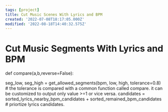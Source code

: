 ```yaml
---
tags: [project]
title: Cut Music Scenes With Lyrics and BPM
created: '2022-07-08T18:17:05.000Z'
modified: '2022-08-18T14:40:32.575Z'
---
```


# Cut Music Segments With Lyrics and BPM

def compare(a,b,reverse=False):


seg_low, seg_high = get_allowed_segments(bpm, low, high, tolerance=0.8) # the tolerance is compared with a common function called compare. it can be customized to output only value >=1 or vice versa.
candidates = sorted_lyrics_nearby_bpm_candidates + sorted_remained_bpm_candidates # priortize lyrics candidates.
